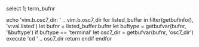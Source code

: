 select 1;
term_bufnr

  echo 'vim.b.osc7_dir: ' .. vim.b.osc7_dir
  for listed_buffer in filter(getbufinfo(), 'v:val.listed')
    let bufnr = listed_buffer.bufnr
    let buftype = getbufvar(bufnr, '&buftype')
    if buftype == 'terminal'
      let osc7_dir = getbufvar(bufnr, 'osc7_dir')
      execute 'cd ' .. osc7_dir
      return
    endif
  endfor
